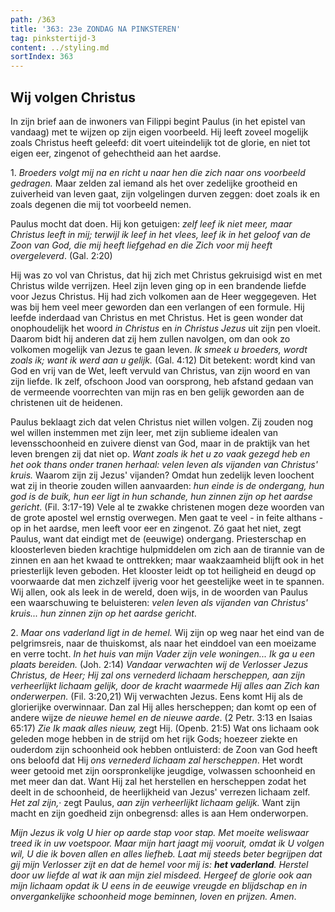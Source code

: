 ```yaml
---
path: /363
title: '363: 23e ZONDAG NA PINKSTEREN'
tag: pinkstertijd-3
content: ../styling.md
sortIndex: 363
---
```


## Wij volgen Christus

In zijn brief aan de inwoners van Filippi begint Paulus (in het epistel van vandaag) met te wijzen op zijn eigen voorbeeld. Hij leeft zoveel mogelijk zoals Christus heeft geleefd: dit voert uiteindelijk tot de glorie, en niet tot eigen eer, zingenot of gehechtheid aan het aardse.

1\. _Broeders volgt mij na en richt u naar hen die zich naar ons voorbeeld gedragen._ Maar zelden zal iemand als het over zedelijke grootheid en zuiverheid van leven gaat, zijn volgelingen durven zeggen: doet zoals ik en zoals degenen die mij tot voorbeeld nemen.

Paulus mocht dat doen. Hij kon getuigen: _zelf leef ik niet meer, maar Christus leeft in mij; terwijl ik leef in het vlees, leef ik in het geloof van de Zoon van God, die mij heeft liefgehad en die Zich voor mij heeft overgeleverd_. (Gal. 2:20)

Hij was zo vol van Christus, dat hij zich met Christus gekruisigd wist en met Christus wilde verrijzen. Heel zijn leven ging op in een brandende liefde voor Jezus Christus. Hij had zich volkomen aan de Heer weggegeven. Het was bij hem veel meer geworden dan een verlangen of een formule. Hij leefde inderdaad van Christus en met Christus. Het is geen wonder dat onophoudelijk het woord _in Christus_ en _in Christus Jezus_ uit zijn pen vloeit.
Daarom bidt hij anderen dat zij hem zullen navolgen, om dan ook zo volkomen mogelijk van Jezus te gaan leven. _Ik smeek u broeders, wordt zoals ik; want ik
werd aan u gelijk._ (Gal. 4:12) Dit betekent: wordt kind van God en vrij van de Wet, leeft vervuld van Christus, van zijn woord en van zijn liefde. Ik zelf, ofschoon Jood van oorsprong, heb afstand gedaan van de vermeende voorrechten van mijn ras en ben gelijk geworden aan de christenen uit de heidenen.

Paulus beklaagt zich dat velen Christus niet willen volgen. Zij zouden nog wel willen instemmen met zijn leer, met zijn sublieme idealen van levensschoonheid en zuivere dienst van God, maar in de praktijk van het leven brengen zij dat niet op. _Want zoals ik het u zo vaak gezegd heb en het ook thans onder tranen herhaal: velen leven als vijanden van Christus' kruis._ Waarom zijn zij Jezus' vijanden? Omdat hun zedelijk leven loochent wat zij in theorie zouden willen aanvaarden: _hun einde is de ondergang, hun god is de buik, hun eer ligt in hun schande, hun zinnen zijn op het aardse gericht_. (Fil. 3:17-19) Vele al te zwakke christenen mogen deze woorden van de grote apostel wel ernstig overwegen. Men gaat te veel - in feite althans - op in het aardse, men leeft voor eer en zingenot. Zó gaat het niet, zegt Paulus, want dat eindigt met de (eeuwige) ondergang.
Priesterschap en kloosterleven bieden krachtige hulpmiddelen om zich aan de tirannie van de zinnen en aan het kwaad te onttrekken; maar waakzaamheid blijft ook in het priesterlijk leven geboden. Het klooster leidt op tot heiligheid en deugd op voorwaarde dat men zichzelf ijverig voor het geestelijke weet in te spannen. Wij allen, ook als leek in de wereld, doen wijs, in de woorden van Paulus een waarschuwing te beluisteren: _velen leven als vijanden van Christus' kruis... hun zinnen zijn op het aardse gericht_.


2\. _Maar ons vaderland ligt in de hemel._ Wij zijn op weg naar het eind van de pelgrimsreis, naar de thuiskomst, als naar het einddoel van een moeizame en verre tocht. _In het huis van mijn Vader zijn vele woningen... Ik ga u een plaats bereiden._ (Joh. 2:14) _Vandaar verwachten wij de Verlosser Jezus Christus, de Heer; Hij zal ons vernederd lichaam herscheppen, aan zijn verheerlijkt lichaam gelijk, door de kracht waarmede Hij alles aan Zich kan onderwerpen._ (Fil. 3:20,21)
Wij verwachten Jezus. Eens komt Hij als de glorierijke overwinnaar. Dan zal Hij alles herscheppen; dan komt op een of andere wijze _de nieuwe hemel en de nieuwe aarde_. (2 Petr. 3:13 en Isaias 65:17) _Zie Ik maak alles nieuw,_ zegt Hij. (Openb. 21:5)
Wat ons lichaam ook geleden moge hebben in de strijd om het rijk Gods; hoezeer ziekte en ouderdom zijn schoonheid ook hebben ontluisterd: de Zoon van God heeft ons beloofd dat Hij _ons vernederd lichaam zal herscheppen_.
Het wordt weer getooid met zijn oorspronkelijke jeugdige, volwassen schoonheid en met meer dan dat. Want Hij zal het herstellen en herscheppen zodat het deelt in de schoonheid, de heerlijkheid van Jezus' verrezen lichaam zelf. _Het zal zijn,_·
zegt Paulus, _aan zijn verheerlijkt lichaam gelijk._ Want zijn macht en zijn goedheid zijn onbegrensd: alles is aan Hem onderworpen.


_Mijn Jezus ik volg U hier op aarde stap voor stap. Met moeite weliswaar treed ik in uw voetspoor. Maar mijn hart jaagt mij vooruit, omdat ik U volgen wil, U die ik boven allen en alles liefheb. Laat mij steeds beter begrijpen dat gij mijn Verlosser zijt en dat de hemel voor mij is: **het vaderland**. Herstel door uw liefde al wat ik aan mijn ziel misdeed. Hergeef de glorie ook aan mijn lichaam opdat ik U eens in de eeuwige vreugde en blijdschap en in onvergankelijke schoonheid moge beminnen, loven en prijzen. Amen_.